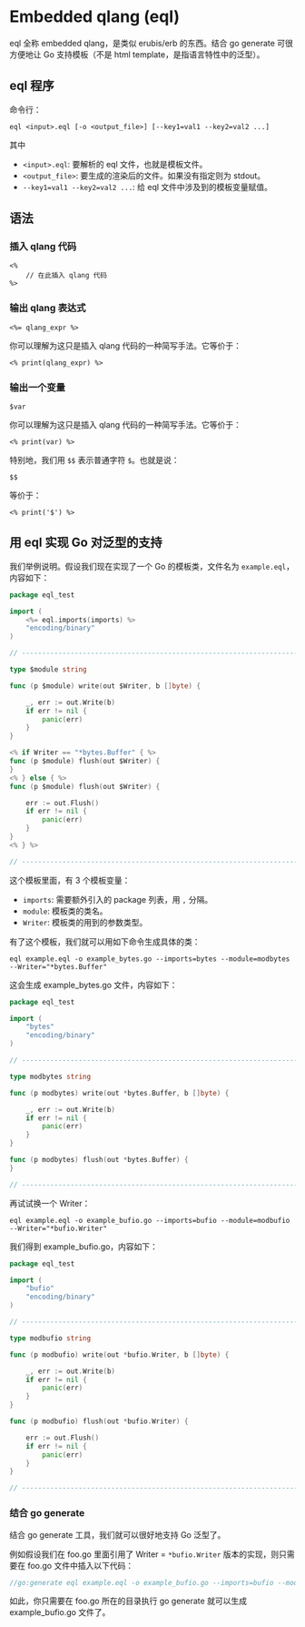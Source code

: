Embedded qlang (eql)
========

eql 全称 embedded qlang，是类似 erubis/erb 的东西。结合 go generate 可很方便地让 Go 支持模板（不是 html template，是指语言特性中的泛型）。

## eql 程序

命令行：

```
eql <input>.eql [-o <output_file>] [--key1=val1 --key2=val2 ...]
```

其中

* `<input>.eql`: 要解析的 eql 文件，也就是模板文件。
* `<output_file>`: 要生成的渲染后的文件。如果没有指定则为 stdout。
* `--key1=val1 --key2=val2 ...`: 给 eql 文件中涉及到的模板变量赋值。

## 语法

### 插入 qlang 代码

```
<%
    // 在此插入 qlang 代码
%>
```

### 输出 qlang 表达式

```
<%= qlang_expr %>
```

你可以理解为这只是插入 qlang 代码的一种简写手法。它等价于：

```
<% print(qlang_expr) %>
```

### 输出一个变量

```
$var
```

你可以理解为这只是插入 qlang 代码的一种简写手法。它等价于：

```
<% print(var) %>
```

特别地，我们用 `$$` 表示普通字符 `$`。也就是说：

```
$$
```

等价于：

```
<% print('$') %>
```

## 用 eql 实现 Go 对泛型的支持

我们举例说明。假设我们现在实现了一个 Go 的模板类，文件名为 `example.eql`，内容如下：

```go
package eql_test

import (
	<%= eql.imports(imports) %>
	"encoding/binary"
)

// -----------------------------------------------------------------------------

type $module string

func (p $module) write(out $Writer, b []byte) {

	_, err := out.Write(b)
	if err != nil {
		panic(err)
	}
}

<% if Writer == "*bytes.Buffer" { %>
func (p $module) flush(out $Writer) {
}
<% } else { %>
func (p $module) flush(out $Writer) {

	err := out.Flush()
	if err != nil {
		panic(err)
	}
}
<% } %>

// -----------------------------------------------------------------------------
```

这个模板里面，有 3 个模板变量：

* `imports`: 需要额外引入的 package 列表，用 `,` 分隔。
* `module`: 模板类的类名。
* `Writer`: 模板类的用到的参数类型。

有了这个模板，我们就可以用如下命令生成具体的类：

```
eql example.eql -o example_bytes.go --imports=bytes --module=modbytes --Writer="*bytes.Buffer"
```

这会生成 example_bytes.go 文件，内容如下：

```go
package eql_test

import (
	"bytes"
	"encoding/binary"
)

// -----------------------------------------------------------------------------

type modbytes string

func (p modbytes) write(out *bytes.Buffer, b []byte) {

	_, err := out.Write(b)
	if err != nil {
		panic(err)
	}
}

func (p modbytes) flush(out *bytes.Buffer) {
}

// -----------------------------------------------------------------------------
```

再试试换一个 Writer：

```
eql example.eql -o example_bufio.go --imports=bufio --module=modbufio --Writer="*bufio.Writer"
```

我们得到 example_bufio.go，内容如下：

```go
package eql_test

import (
	"bufio"
	"encoding/binary"
)

// -----------------------------------------------------------------------------

type modbufio string

func (p modbufio) write(out *bufio.Writer, b []byte) {

	_, err := out.Write(b)
	if err != nil {
		panic(err)
	}
}

func (p modbufio) flush(out *bufio.Writer) {

	err := out.Flush()
	if err != nil {
		panic(err)
	}
}

// -----------------------------------------------------------------------------
```

### 结合 go generate

结合 go generate 工具，我们就可以很好地支持 Go 泛型了。

例如假设我们在 foo.go 里面引用了 Writer = `*bufio.Writer` 版本的实现，则只需要在 foo.go 文件中插入以下代码：

```go
//go:generate eql example.eql -o example_bufio.go --imports=bufio --module=module --Writer=*bufio.Writer
```

如此，你只需要在 foo.go 所在的目录执行 go generate 就可以生成 example_bufio.go 文件了。
